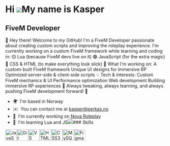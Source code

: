 Hi ![](https://user-images.githubusercontent.com/18350557/176309783-0785949b-9127-417c-8b55-ab5a4333674e.gif)My name is Kasper
==============================================================================================================================

FiveM Developer
---------------

👋 Hey there! Welcome to my GitHub! I'm a FiveM Developer passionate about creating custom scripts and improving the roleplay experience. I'm currently working on a custom FiveM framework while learning and coding in: 🟡 Lua (because FiveM devs live on it) 🟢 JavaScript (for the extra magic) 🔵 CSS & HTML (to make everything look slick) 🚀 What I'm working on: A custom-built FiveM framework Unique UI designs for immersive RP Optimized server-side & client-side scripts 💡 Tech & Interests: Custom FiveM mechanics & UI Performance optimization Web development Building immersive RP experiences 🔧 Always tweaking, always learning, and always pushing FiveM development forward! 🚀

*   🌍  I'm based in Norway
*   ✉️  You can contact me at [kasper@perkas.no](mailto:kasper@perkas.no)
*   🚀  I'm currently working on [Nova Roleplay](http://https://discord.gg/6P3Er6jYxM)
*   🧠  I'm learning Lua and JS<a href="https://www.github.com/KasperDevelopment" target="_blank" rel="noreferrer"><img
                  src="https://img.shields.io/github/followers/KasperDevelopment?logo=github&style=for-the-badge&color=a855f7&labelColor=581c87" /></a>### Skills 
<p align="left">
<a href="https://developer.mozilla.org/en-US/docs/Web/JavaScript" target="_blank" rel="noreferrer"><img src="https://raw.githubusercontent.com/danielcranney/readme-generator/main/public/icons/skills/javascript-colored.svg" width="36" height="36" alt="JavaScript" /></a><a href="https://git-scm.com/" target="_blank" rel="noreferrer"><img src="https://raw.githubusercontent.com/danielcranney/readme-generator/main/public/icons/skills/git-colored.svg" width="36" height="36" alt="Git" /></a><a href="https://code.visualstudio.com/" target="_blank" rel="noreferrer"><img src="https://raw.githubusercontent.com/danielcranney/readme-generator/main/public/icons/skills/visualstudiocode.svg" width="36" height="36" alt="VS Code" /></a><a href="https://developer.mozilla.org/en-US/docs/Glossary/HTML5" target="_blank" rel="noreferrer"><img src="https://raw.githubusercontent.com/danielcranney/readme-generator/main/public/icons/skills/html5-colored.svg" width="36" height="36" alt="HTML5" /></a><a href="https://www.w3.org/TR/CSS/#css" target="_blank" rel="noreferrer"><img src="https://raw.githubusercontent.com/danielcranney/readme-generator/main/public/icons/skills/css3-colored.svg" width="36" height="36" alt="CSS3" /></a><a href="https://www.mysql.com/" target="_blank" rel="noreferrer"><img src="https://raw.githubusercontent.com/danielcranney/readme-generator/main/public/icons/skills/mysql-colored.svg" width="36" height="36" alt="MySQL" /></a><a href="https://www.figma.com/" target="_blank" rel="noreferrer"><img src="https://raw.githubusercontent.com/danielcranney/readme-generator/main/public/icons/skills/figma-colored.svg" width="36" height="36" alt="Figma" /></a>
                    </p>
                  
